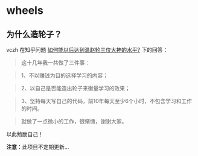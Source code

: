 # wheels

## 为什么造轮子？

vczh 在知乎问题 [如何能以后达到温赵轮三位大神的水平?](https://www.zhihu.com/question/35864522) 下的回答：

> 这十几年我一共做了三件事：

> 1、不以赚钱为目的选择学习的内容；

> 2、以自己是否能造出轮子来衡量学习的效果；

> 3、坚持每天写自己的代码，前10年每天至少6个小时，不包含学习和工作的时间。

> 就做了一点微小的工作，很惭愧，谢谢大家。

以此勉励自己！

**注意**：此项目不定期更新...